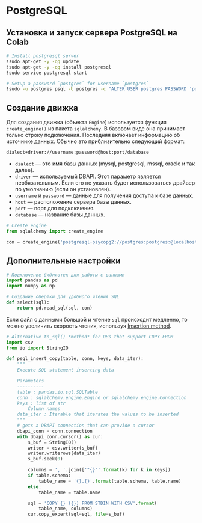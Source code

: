 # PostgreSQL

## Установка и запуск сервера PostgreSQL на Colab

```bash
# Install postgresql server
!sudo apt-get -y -qq update
!sudo apt-get -y -qq install postgresql
!sudo service postgresql start

# Setup a password `postgres` for username `postgres`
!sudo -u postgres psql -U postgres -c "ALTER USER postgres PASSWORD 'postgres';"
```

## Создание движка

Для создания движка (объекта `Engine`) используется функция `create_engine()` из пакета `sqlalchemy`. В базовом виде она принимает только строку подключения. Последняя включает информацию об источнике данных. Обычно это приблизительно следующий формат:

```dialect+driver://username:password@host:port/database```

- `dialect` — это имя базы данных (mysql, postgresql, mssql, oracle и так далее).
- `driver` — используемый DBAPI. Этот параметр является необязательным. Если его не указать будет использоваться драйвер по умолчанию (если он установлен).
- `username` и `password` — данные для получения доступа к базе данных.
- `host` — расположение сервера базы данных.
- `port` — порт для подключения.
- `database` — название базы данных.

```python
# Create engine
from sqlalchemy import create_engine

con = create_engine('postgresql+psycopg2://postgres:postgres:@localhost:5432/postgres')
```

## Дополнительные настройки

```python
# Подключение библиотек для работы с данными
import pandas as pd
import numpy as np
```

```python
# Создание обертки для удобного чтения SQL
def select(sql):
    return pd.read_sql(sql, con)
```

Если файл с данными большой и чтение `sql` происходит медленно, то можно увеличить скорость чтения, используя [Insertion method](https://pandas.pydata.org/pandas-docs/stable/user_guide/io.html#insertion-method).

```python
# Alternative to_sql() *method* for DBs that support COPY FROM
import csv
from io import StringIO

def psql_insert_copy(table, conn, keys, data_iter):
    """
    Execute SQL statement inserting data

    Parameters
    ----------
    table : pandas.io.sql.SQLTable
    conn : sqlalchemy.engine.Engine or sqlalchemy.engine.Connection
    keys : list of str
        Column names
    data_iter : Iterable that iterates the values to be inserted
    """
    # gets a DBAPI connection that can provide a cursor
    dbapi_conn = conn.connection
    with dbapi_conn.cursor() as cur:
        s_buf = StringIO()
        writer = csv.writer(s_buf)
        writer.writerows(data_iter)
        s_buf.seek(0)

        columns = ', '.join(['"{}"'.format(k) for k in keys])
        if table.schema:
            table_name = '{}.{}'.format(table.schema, table.name)
        else:
            table_name = table.name

        sql = 'COPY {} ({}) FROM STDIN WITH CSV'.format(
            table_name, columns)
        cur.copy_expert(sql=sql, file=s_buf)
```

